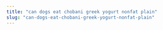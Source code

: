 ```yaml
---
title: "can dogs eat chobani greek yogurt nonfat plain"
slug: "can-dogs-eat-chobani-greek-yogurt-nonfat-plain"
---
```


